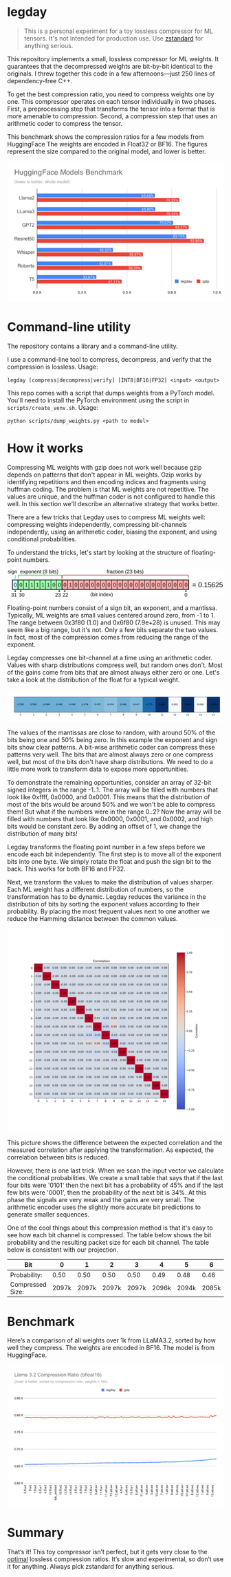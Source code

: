 # legday

>This is a personal experiment for a toy lossless compressor for ML tensors.
>It's not intended for production use.
> Use [zstandard](https://github.com/facebook/zstd) for anything serious.

This repository implements a small, lossless compressor for ML weights. It
guarantees that the decompressed weights are bit-by-bit identical to the
originals. I threw together this code in a few afternoons—just 250 lines of
dependency-free C++.

To get the best compression ratio, you need to compress weights one by one.
This compressor operates on each tensor individually in two phases.
First, a preprocessing step that transforms the tensor into a format that
is more amenable to compression. Second, a compression step that uses an
arithmetic coder to compress the tensor.

This benchmark shows the compression ratios for a few models from HuggingFace
The weights are encoded in Float32 or BF16. The figures represent the size
compared to the original model, and lower is better.

![General Benchmark](docs/bench.svg)

# Command-line utility

The repository contains a library and a command-line utility.

I use a command-line tool to compress, decompress, and verify that the
compression is lossless. Usage:

```
legday [compress|decompress|verify] [INT8|BF16|FP32] <input> <output>
```

This repo comes with a script that dumps weights from a PyTorch model. You'll
need to install the PyTorch environment using the script in
`scripts/create_venv.sh`. Usage:

```
python scripts/dump_weights.py <path to model>
```

# How it works

Compressing ML weights with gzip does not work well because gzip depends on
patterns that don't appear in ML weights. Gzip works by identifying repetitions
and then encoding indices and fragments using huffman coding. The problem is
that ML weights are not repetitive. The values are unique, and the huffman coder
is not configured to handle this well. In this section we'll describe an
alternative strategy that works better.

There are a few tricks that Legday uses to compress ML weights well: compressing
weights independently, compressing bit-channels independently, using an
arithmetic coder, biasing the exponent, and using conditional probabilities.

To understand the tricks, let's start by looking at the structure of
floating-point numbers.

![The structure of a floating-point number, from wikipedia](docs/float.svg)

Floating-point numbers consist of a sign bit, an exponent, and a mantissa.
Typically, ML weights are small values centered around zero, from -1 to 1.
The range between 0x3f80 (1.0) and 0x6f80 (7.9e+28) is unused. This may seem
like a big range, but it's not. Only a few bits separate the two values.
In fact, most of the compression comes from reducing the range of the exponent.

Legday compresses one bit-channel at a time using an arithmetic coder.
Values with sharp distributions compress well, but random ones don't.
Most of the gains come from bits that are almost always either zero or one.
Let's take a look at the distribution of the float for a typical weight.

![Float16 probability distribution](docs/pdf.svg)

The values of the mantissas are close to random, with around 50% of
the bits being one and 50% being zero. In this example the exponent and sign
bits show clear patterns. A bit-wise arithmetic coder can compress these
patterns very well. The bits that are almost always zero or one compress well,
but most of the bits don't have sharp distributions. We need to do a little
more work to transform data to expose more opportunities.

To demonstrate the remaining opportunities, consider an array of 32-bit signed
integers in the range -1..1.  The array will be filled with numbers that look
like 0xffff, 0x0000, and 0x0001.  This means that the distribution of most of
the bits would be around 50% and we won't be able to compress them! But what if
the numbers were in the range 0..2? Now the array will be filled with numbers
that look like 0x0000, 0x0001, and 0x0002, and high bits would be constant zero.
By adding an offset of 1, we change the distribution of many bits!

Legday transforms the floating point number in a few steps before we encode each
bit independently.  The first step is to move all of the exponent bits into one
byte. We simply rotate the float and push the sign bit to the back. This works
for both BF16 and FP32.

Next, we transform the values to make the distribution of values sharper.  Each
ML weight has a different distribution of numbers, so the transformation has to
be dynamic.  Legday reduces the variance in the distribution of bits by sorting
the exponent values according to their probability. By placing the most frequent
values next to one another we reduce the Hamming distance between the common
values.

![Correlation between bits](docs/corr.svg)

This picture shows the difference between the expected correlation and the
measured correlation after applying the transformation. As expected, the
correlation between bits is reduced.

However, there is one last trick. When we scan the input vector we calculate the
conditional probabilities. We create a small table that says that if the last
four bits were '0101' then the next bit has a probability of 45% and if the last
few bits were '0001', then the probability of the next bit is 34%. At this phase
the signals are very weak and the gains are very small. The arithmetic encoder
uses the slightly more accurate bit predictions to generate smaller sequences.

One of the cool things about this compression method is that it's easy to
see how each bit channel is compressed. The table below shows the bit
probability and the resulting packet size for each bit channel. The table below
is consistent with our projection.

|Bit | 0 | 1 | 2 | 3 | 4 | 5 | 6 | 7 | 8 | 9 | 10 | 11 | 12 | 13 | 14 | 15 |
|-|-|-|-|-|-|-|-|-|-|-|-|-|-|-|-|-|
|Probability: |0.50| 0.50| 0.50| 0.50| 0.49| 0.48| 0.46| 0.42| 0.48| 0.50| 0.82| 0.99| 0.00| 1.00| 0.00| 1.00|
|Compressed Size: |2097k|2097k|2097k|2097k|2096k|2094k|2085k|2054k|2095k|2097k|1432k|210k|24k|1k|0k|0k|


# Benchmark

Here’s a comparison of all weights over 1k from LLaMA3.2, sorted by how well
they compress. The weights are encoded in BF16. The model is from HuggingFace.

![LLaMA2 benchmark](docs/llama3.svg)


# Summary

That’s it! This toy compressor isn’t perfect, but it gets very close to the
[optimal](https://arxiv.org/abs/2404.10896) lossless compression ratios. It’s
slow and experimental, so don’t use it for anything. Always pick zstandard for
anything serious.
